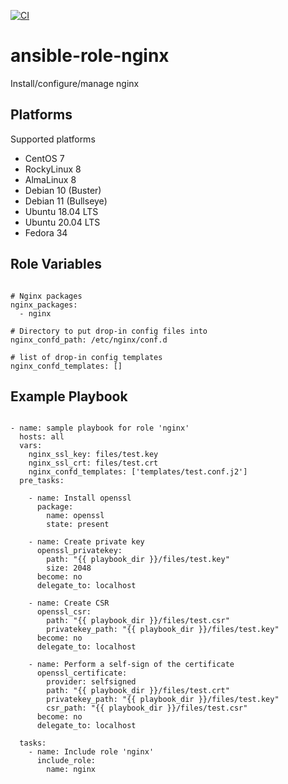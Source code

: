 [![CI](https://github.com/de-it-krachten/ansible-role-nginx/workflows/CI/badge.svg?event=push)](https://github.com/de-it-krachten/ansible-role-nginx/actions?query=workflow%3ACI)


# ansible-role-nginx

Install/configure/manage nginx


Platforms
--------------

Supported platforms

- CentOS 7
- RockyLinux 8
- AlmaLinux 8
- Debian 10 (Buster)
- Debian 11 (Bullseye)
- Ubuntu 18.04 LTS
- Ubuntu 20.04 LTS
- Fedora 34



Role Variables
--------------
<pre><code>
# Nginx packages 
nginx_packages:
  - nginx

# Directory to put drop-in config files into
nginx_confd_path: /etc/nginx/conf.d

# list of drop-in config templates
nginx_confd_templates: []
</pre></code>


Example Playbook
----------------

<pre><code>
- name: sample playbook for role 'nginx'
  hosts: all
  vars:
    nginx_ssl_key: files/test.key
    nginx_ssl_crt: files/test.crt
    nginx_confd_templates: ['templates/test.conf.j2']
  pre_tasks:

    - name: Install openssl
      package:
        name: openssl
        state: present
 
    - name: Create private key
      openssl_privatekey:
        path: "{{ playbook_dir }}/files/test.key"
        size: 2048
      become: no
      delegate_to: localhost

    - name: Create CSR
      openssl_csr:
        path: "{{ playbook_dir }}/files/test.csr"
        privatekey_path: "{{ playbook_dir }}/files/test.key"
      become: no
      delegate_to: localhost

    - name: Perform a self-sign of the certificate
      openssl_certificate:
        provider: selfsigned
        path: "{{ playbook_dir }}/files/test.crt"
        privatekey_path: "{{ playbook_dir }}/files/test.key"
        csr_path: "{{ playbook_dir }}/files/test.csr"
      become: no
      delegate_to: localhost

  tasks:
    - name: Include role 'nginx'
      include_role:
        name: nginx
</pre></code>
